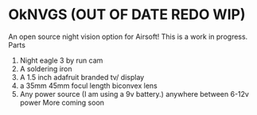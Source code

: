 # OkNVGS (OUT OF DATE REDO WIP)
An open source night vision option for Airsoft! This is a work in progress.
Parts
1. Night eagle 3 by run cam
2. A soldering iron
3. A 1.5 inch adafruit branded tv/ display
4. a 35mm 45mm focul length biconvex lens
5. Any power source (I am using a 9v battery.) anywhere between 6-12v power
More coming soon
